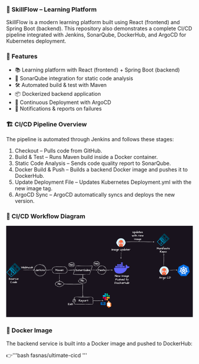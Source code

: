 ### 🚀 SkillFlow – Learning Platform
SkillFlow is a modern learning platform built using React (frontend) and Spring Boot (backend).
This repository also demonstrates a complete CI/CD pipeline integrated with Jenkins, SonarQube, DockerHub, and ArgoCD for Kubernetes deployment.
### 📌 Features
- 📚 Learning platform with React (frontend) + Spring Boot (backend)
- 🔐 SonarQube integration for static code analysis
- 🛠️ Automated build & test with Maven
- 📦 Dockerized backend application
- 🚀 Continuous Deployment with ArgoCD
- 🔔 Notifications & reports on failures

### 🏗️ CI/CD Pipeline Overview

The pipeline is automated through Jenkins and follows these stages:

1. Checkout – Pulls code from GitHub.
2. Build & Test – Runs Maven build inside a Docker container.
3. Static Code Analysis – Sends code quality report to SonarQube.
4. Docker Build & Push – Builds a backend Docker image and pushes it to DockerHub.
5. Update Deployment File – Updates Kubernetes Deployment.yml with the new image tag.
6. ArgoCD Sync – ArgoCD automatically syncs and deploys the new version.

### 🔄 CI/CD Workflow Diagram
<img src="./Screenshot (498).png" alt="CI/CD Pipeline" width="600">

### 🐳 Docker Image

The backend service is built into a Docker image and pushed to DockerHub:

👉'''bash
fasnas/ultimate-cicd
'''
